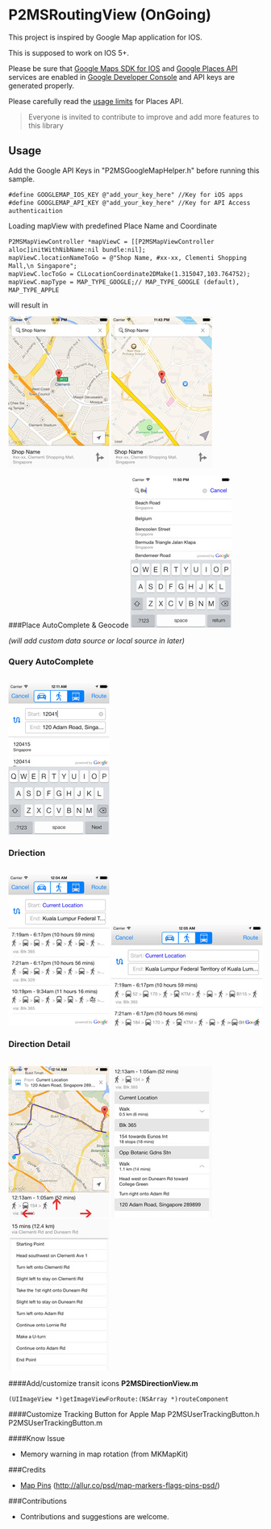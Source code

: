 P2MSRoutingView (OnGoing)
===============

This project is inspired by Google Map application for IOS.

This is supposed to work on IOS 5+. 

Please be sure that [Google Maps SDK for IOS](https://developers.google.com/maps/documentation/ios/index) and [Google Places API](https://developers.google.com/places/documentation/) services are enabled in [Google Developer Console](https://code.google.com/apis/console) and API keys are generated properly.

Please carefully read  the [usage limits](https://developers.google.com/places/policies#usage_limits) for Places API.

>Everyone is invited to contribute to improve and add more features to this library

## Usage
Add the Google API Keys in "P2MSGoogleMapHelper.h" before running this sample.

	#define GOOGLEMAP_IOS_KEY @"add_your_key_here" //Key for iOS apps
	#define GOOGLEMAP_API_KEY @"add_your_key_here" //Key for API Access authenticaition

Loading mapView with predefined Place Name and Coordinate

    P2MSMapViewController *mapViewC = [[P2MSMapViewController alloc]initWithNibName:nil bundle:nil];
    mapViewC.locationNameToGo = @"Shop Name, #xx-xx, Clementi Shopping Mall,\n Singapore";
    mapViewC.locToGo = CLLocationCoordinate2DMake(1.315047,103.764752);
    mapViewC.mapType = MAP_TYPE_GOOGLE;// MAP_TYPE_GOOGLE (default), MAP_TYPE_APPLE
    

will result in

<img src="images/first-image.jpg" alt="Drawing" style="width: 200px;"/>
<img src="images/apple-first-image.jpg" alt="Drawing"/>
<br />

###Place AutoComplete & Geocode
<img src="images/place.jpg" alt="Place Auto"/>

*(will add custom data source or local source in later)*
### Query AutoComplete
<br/>
<img src="images/query-auto-complete.jpg" alt="Query Auto"/>


### Driection
<br/>
<img src="images/direction-1.jpg" alt="Direction Portrait" style="width: 200px;"/>
<img src="images/direction-landscape.jpg" alt="Direction Landscap" style="width:300px;"/>

### Direction Detail
<br/>
<img src="images/direction-detail-1.jpg" alt="Direction Portrait" style="width: 200px;" />
<img src="images/direction-detail-2.jpg" alt="Direction Portrait" style="width: 200px;" />
<img src="images/direction-detail-3.jpg" alt="Direction Portrait"style="width: 200px;" />

####Add/customize transit icons
**P2MSDirectionView.m**

	(UIImageView *)getImageViewForRoute:(NSArray *)routeComponent

####Customize Tracking Button for Apple Map
	P2MSUserTrackingButton.h
	P2MSUserTrackingButton.m

####Know Issue
- Memory warning in map rotation (from MKMapKit)

###Credits
- [Map Pins](http://allur.co/psd/map-markers-flags-pins-psd/) (http://allur.co/psd/map-markers-flags-pins-psd/)


###Contributions
- Contributions and suggestions are welcome.